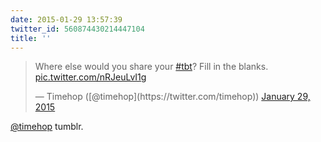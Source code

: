 ```yaml
---
date: 2015-01-29 13:57:39
twitter_id: 560874430214447104
title: ''
---
```


<blockquote class="twitter-tweet"><p lang="en" dir="ltr">Where else would you share your <a href="https://twitter.com/hashtag/tbt?src=hash&amp;ref_src=twsrc%5Etfw">#tbt</a>? Fill in the blanks. <a href="http://t.co/nRJeuLvI1g">pic.twitter.com/nRJeuLvI1g</a></p>&mdash; Timehop ([@timehop](https://twitter.com/timehop)) <a href="https://twitter.com/timehop/status/560869408282009600?ref_src=twsrc%5Etfw">January 29, 2015</a></blockquote>
<script async src="https://platform.twitter.com/widgets.js" charset="utf-8"></script>

[@timehop](https://twitter.com/timehop) tumblr.

